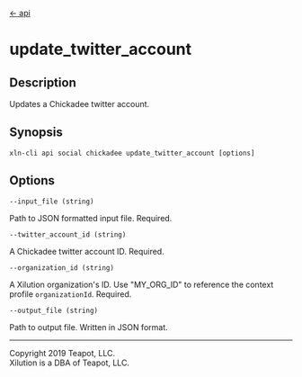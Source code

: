 [<- api](../../../api/index.md)

# update_twitter_account

## Description

Updates a Chickadee twitter account.

## Synopsis

```
xln-cli api social chickadee update_twitter_account [options]
```

## Options

`--input_file (string)`

Path to JSON formatted input file. Required.

`--twitter_account_id (string)`

A Chickadee twitter account ID. Required.

`--organization_id (string)`

A Xilution organization's ID. Use "MY_ORG_ID" to reference the context profile `organizationId`. Required.

`--output_file (string)`

Path to output file. Written in JSON format.

---
Copyright 2019 Teapot, LLC.  
Xilution is a DBA of Teapot, LLC.
